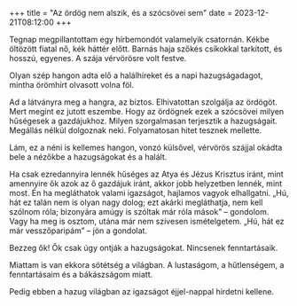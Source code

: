 +++
title = "Az ördög nem alszik, és a szócsövei sem"
date = 2023-12-21T08:12:00
+++

Tegnap megpillantottam egy hírbemondót valamelyik csatornán.
Kékbe öltözött fiatal nő, kék háttér előtt.
Barnás haja szőkés csíkokkal tarkított, és hosszú, egyenes.
A szája vérvörösre volt festve.

Olyan szép hangon adta elő
a halálhíreket és a napi hazugságadagot,
mintha örömhírt olvasott volna föl.

Ad a látványra meg a hangra, az biztos.
Elhivatottan szolgálja az ördögöt.
Mert megint ez jutott eszembe.
Hogy az ördögnek ezek a szócsövei
milyen hűségesek a gazdájukhoz.
Milyen szorgalmasan terjesztik a hazugságait.
Megállás nélkül dolgoznak neki.
Folyamatosan hitet tesznek mellette.

Lám, ez a néni is kellemes hangon,
vonzó külsővel, vérvörös szájjal
okádta bele a nézőkbe a hazugságokat és a halált.

Ha csak ezredannyira lennék hűséges az Atya és Jézus Krisztus iránt,
mint amennyire ők azok az ő gazdájuk iránt,
akkor jobb helyzetben lennék, mint most.
Én ha megláthatok valami igazságot, hajlamos vagyok elhallgatni.
„Hú, hát ez talán nem is olyan nagy dolog;
ezt akárki megláthatja, nem kell szólnom róla;
bizonyára amúgy is szóltak már róla mások” – gondolom.
Vagy ha meg is osztom,
utána már nem szívesen ismételgetem.
„Hú, hát ez már vesszőparipám” – jön a gondolat.

Bezzeg ők!
Ők csak úgy ontják a hazugságokat.
Nincsenek fenntartásaik.

Miattam is van ekkora sötétség a világban.
A lustaságom, a hűtlenségem, a fenntartásaim és a bákászságom miatt.

Pedig ebben a hazug világban
az igazságot éjjel-nappal hirdetni kellene.
